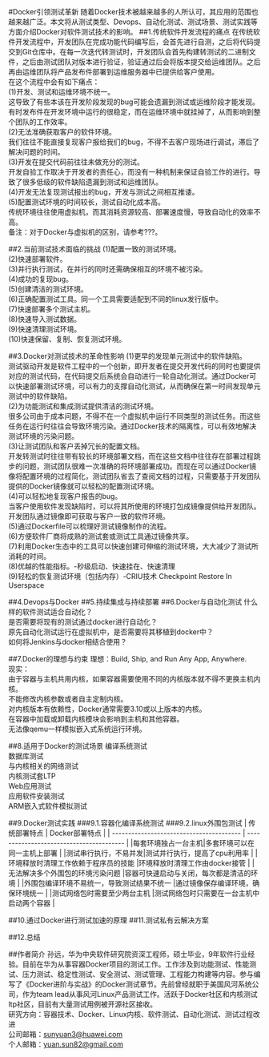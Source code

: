 #Docker引领测试革新
随着Docker技术被越来越多的人所认可，其应用的范围也越来越广泛。本文将从测试类型、Devops、自动化测试、测试场景、测试实践等方面介绍Docker对软件测试技术的影响。
##1.传统软件开发流程的痛点
在传统软件开发流程中，开发团队在完成功能代码编写后，会首先进行自测，之后将代码提交到Git仓库中。在每一次迭代转测试时，开发团队会首先构建转测试的二进制文件，之后由测试团队对版本进行验证，验证通过后会将版本提交给运维团队。之后再由运维团队将产品发布件部署到运维服务器中已提供给客户使用。<br>
在这个流程中会有如下痛点：<br>
(1)开发、测试和运维环境不统一。<br>
这导致了有些本该在开发阶段发现的bug可能会遗漏到测试或运维阶段才能发现。有时发布件在开发环境中运行的很稳定，而在运维环境中就挂掉了，从而影响到整个团队的工作效率。<br>
(2)无法准确获取客户的软件环境。<br>
我们往往不能直接复现客户报给我们的bug，不得不去客户现场进行调试，滞后了解决问题的时间。<br>
(3)开发在提交代码前往往未做充分的测试。<br>
开发自验工作取决于开发者的责任心，而没有一种机制来保证自验工作的进行。导致了很多低级的软件缺陷遗漏到测试和运维团队。<br>
(4)开发无法复现测试报出的bug，开发与测试之间相互推诿。<br>
(5)配置测试环境的时间较长，测试自动化成本高。<br>
传统环境往往使用虚拟机，而其消耗资源较高、部署速度慢，导致自动化的效率不高。<br>
备注：对于Docker与虚拟机的区别，请参考???。

##2.当前测试技术面临的挑战
(1)配置一致的测试环境。<br>
(2)快速部署软件。<br>
(3)并行执行测试，在并行的同时还需确保相互的环境不被污染。<br>
(4)成功的复现bug。<br>
(5)创建清洁的测试环境。<br>
(6)正确配置测试工具。同一个工具需要适配到不同的linux发行版中。<br>
(7)快速部署多个测试主机。<br>
(8)快速导入测试数据。<br>
(9)快速清理测试环境。<br>
(10)快速保留、复制、恢复测试环境。<br>

##3.Docker对测试技术的革命性影响
(1)更早的发现单元测试中的软件缺陷。<br>
测试驱动开发是软件工程中的一个创新，即开发者在提交开发代码的同时也要提供对应的测试代码，在代码提交后系统会自动进行一轮自动化测试。通过Docker可以快速部署测试环境，可以有力的支撑自动化测试，从而确保在第一时间发现单元测试中的软件缺陷。<br>
(2)为功能测试和集成测试提供清洁的测试环境。<br>
很多公司由于成本问题，不得不在一个虚拟机中运行不同类型的测试任务。而这些任务在运行时往往会导致环境污染。通过Docker技术的隔离性，可以有效地解决测试环境的污染问题。<br>
(3)让测试团队和客户丢掉冗长的配置文档。<br>
开发转测试时往往带有较长的环境部署文档，而在这些文档中往往存在部署过程跳步的问题，测试团队很难一次准确的将环境部署成功。而现在可以通过Docker镜像将配置环境的过程简化，测试团队省去了查阅文档的过程，只需要基于开发团队提供的Docker镜像就可以轻松的配置测试环境。<br>
(4)可以轻松地复现客户报告的bug。<br>
当客户使用软件发现缺陷时，可以将其所使用的环境打包成镜像提供给开发团队。开发团队通过镜像即可获取与客户一致的软件环境。<br>
(5)通过Dockerfile可以梳理好测试镜像制作的流程。<br>
(6)方便软件厂商将成熟的测试套或测试工具通过镜像共享。<br>
(7)利用Docker生态中的工具可以快速创建可伸缩的测试环境，大大减少了测试所消耗的时间。<br>
(8)优越的性能指标。-秒级启动、快速挂在、快速清理<br>
(9)轻松的恢复测试环境（包括内存）-CRIU技术 Checkpoint Restore In Userspace<br>

##4.Devops与Docker
##5.持续集成与持续部署
##6.Docker与自动化测试
什么样的软件测试适合自动化？<br>
是否需要将现有的测试通过docker进行自动化？<br>
原先自动化测试运行在虚拟机中，是否需要将其移植到docker中？<br>
如何将Jenkins与docker相结合使用？<br>

##7.Docker的理想与约束
理想：Build, Ship, and Run Any App, Anywhere.<br>
现实：<br>
由于容器与主机共用内核，如果容器需要使用不同的内核版本就不得不更换主机内核。<br>
不能修改内核参数或者自主定制内核。<br>
对内核版本有依赖性，Docker通常需要3.10或以上版本的内核。<br>
在容器中加载或卸载内核模块会影响到主机和其他容器。<br>
无法像qemu一样模拟嵌入式系统运行环境。<br>

##8.适用于Docker的测试场景
编译系统测试<br>
数据库测试<br>
与内核相关的网络测试<br>
内核测试套LTP<br>
Web应用测试<br>
应用软件安装测试<br>
ARM嵌入式软件模拟测试<br>




##9.Docker测试实践
###9.1.容器化编译系统测试
###9.2.linux外围包测试
| 传统部署特点                                       | Docker部署特点                                       |
| ---------------------------------------- | ---------------------------------------- |
|每套环境独占一台主机|多套环境可以在同一主机上部署 |
|测试串行执行，不易并发|测试并行执行，提高了cpu利用率 |
|环境释放时清理工作依赖于程序员的技能 |环境释放时清理工作由docker接管 |
|无法解决多个外围包的环境污染问题 |容器可快速启动与关闭，每次都是清洁的环境 |
|外围包编译环境不易统一，导致测试结果不统一 |通过镜像保存编译环境，确保环境统一 |
|测试网络包时需要至少两台主机 |测试网络包时只需要在一台主机中启动两个容器 |

##10.通过Docker进行测试加速的原理
##11.测试私有云解决方案

##12.总结

##作者简介
孙远，华为中央软件研究院资深工程师，硕士毕业，9年软件行业经验。目前在华为从事容器Docker项目的测试工作。工作涉及到功能测试、性能测试、压力测试、稳定性测试、安全测试、测试管理、工程能力构建等内容。参与编写了《Docker进阶与实战》的Docker测试章节。先前曾经就职于美国风河系统公司，作为team lead从事风河Linux产品测试工作。活跃于Docker社区和内核测试ltp社区，目前有大量测试用例被开源社区接收。<br>
研究方向：容器技术、Docker、Linux内核、软件测试、自动化测试、测试过程改进<br>
公司邮箱：sunyuan3@huawei.com<br>
个人邮箱：yuan.sun82@gmail.com<br>
